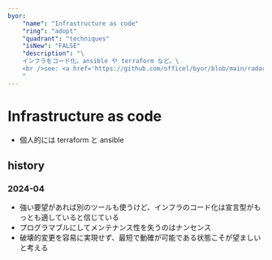 ```yaml
---
byor:
    "name": "Infrastructure as code"
    "ring": "adopt"
    "quadrant": "techniques"
    "isNew": "FALSE"
    "description": "\
    インフラをコード化。ansible や terraform など。\
    <br />see: <a href='https://github.com/officel/byor/blob/main/radar/techniques/iac.md'>note</a>\
    "
---
```


# Infrastructure as code

- 個人的には terraform と ansible

## history

### 2024-04

- 強い要望があれば別のツールも使うけど、インフラのコード化は宣言型がもっとも適していると信じている
- プログラマブルにしてメンテナンス性を失うのはナンセンス
- 破壊的変更を容易に実現せず、最短で動確が可能である状態こそが望ましいと考える
